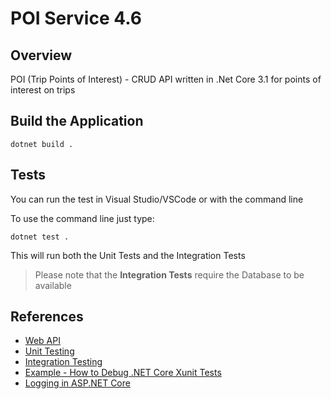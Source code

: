 
# POI Service 4.6

## Overview

POI (Trip Points of Interest) - CRUD API written in .Net Core 3.1 for points of interest on trips

## Build the Application

```shell
dotnet build .
```

## Tests

You can run the test in Visual Studio/VSCode or with the command line

To use the command line just type:

```shell
dotnet test .
```

This will run both the Unit Tests and the Integration Tests

> Please note that the __Integration Tests__ require the Database to be available

## References

* [Web API](https://docs.microsoft.com/en-us/aspnet/core/tutorials/first-web-api)
* [Unit Testing](https://docs.microsoft.com/en-us/dotnet/core/testing/unit-testing-with-dotnet-test)
* [Integration Testing](https://docs.microsoft.com/en-us/aspnet/core/test/integration-tests)
* [Example - How to Debug .NET Core Xunit Tests](https://github.com/dotnet/samples/tree/master/core/getting-started/unit-testing-using-dotnet-test/)
* [Logging in ASP.NET Core](https://docs.microsoft.com/en-us/aspnet/core/fundamentals/logging)
